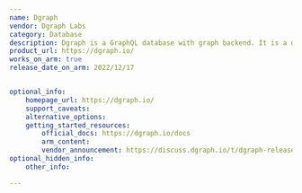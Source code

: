 ```yaml
---
name: Dgraph
vendor: Dgraph Labs
category: Database
description: Dgraph is a GraphQL database with graph backend. It is a distributed, highly scalable and available, and super fast DB.
product_url: https://dgraph.io/
works_on_arm: true
release_date_on_arm: 2022/12/17


optional_info:
    homepage_url: https://dgraph.io/
    support_caveats:
    alternative_options:
    getting_started_resources:
        official_docs: https://dgraph.io/docs
        arm_content:
        vendor_announcement: https://discuss.dgraph.io/t/dgraph-release-v22-0-2-is-now-generally-available/18117
optional_hidden_info:
    other_info: 

---
```

